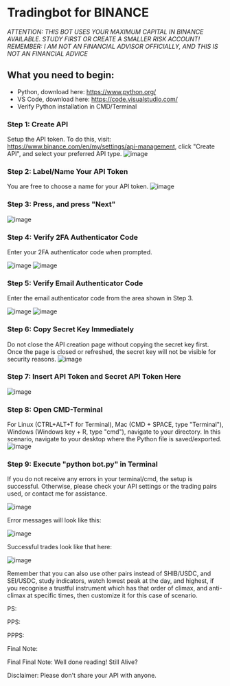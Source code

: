 # Tradingbot for BINANCE 
*ATTENTION: THIS BOT USES YOUR MAXIMUM CAPITAL IN BINANCE AVAILABLE. STUDY FIRST OR CREATE A SMALLER RISK ACCOUNT! REMEMBER: I AM NOT AN FINANCIAL ADVISOR OFFICIALLY, AND THIS IS NOT AN FINANCIAL ADVICE* 

## What you need to begin:

- Python, download here: https://www.python.org/
- VS Code, download here: https://code.visualstudio.com/ 
- Verify Python installation in CMD/Terminal

### Step 1: Create API
Setup the API token. To do this, visit: https://www.binance.com/en/my/settings/api-management, click "Create API", and select your preferred API type.
![image](https://github.com/LGLahdo/trading-bot-sei-usdc-and-shib-usdc-daily-revenue-binance/assets/62791047/7c28672e-9668-4a5c-b4e4-0cee66d34e99)


### Step 2: Label/Name Your API Token
You are free to choose a name for your API token.
![image](https://github.com/LGLahdo/trading-bot-sei-usdc-and-shib-usdc-daily-revenue-binance/assets/62791047/ea2eff3c-0104-465b-a040-f70d081e0679)


### Step 3: Press, and press "Next"

![image](https://github.com/LGLahdo/trading-bot-sei-usdc-and-shib-usdc-daily-revenue-binance/assets/62791047/3b1425c6-9cd6-4a09-b4c0-23f453b3d771)

### Step 4: Verify 2FA Authenticator Code
Enter your 2FA authenticator code when prompted.

![image](https://github.com/LGLahdo/trading-bot-sei-usdc-and-shib-usdc-daily-revenue-binance/assets/62791047/f9339377-69a1-42d0-b0d6-d5eee4fd942c)
![image](https://github.com/LGLahdo/trading-bot-sei-usdc-and-shib-usdc-daily-revenue-binance/assets/62791047/37fe9e37-646d-432a-acda-d946417dbee0)

### Step 5: Verify Email Authenticator Code
Enter the email authenticator code from the area shown in Step 3.

![image](https://github.com/LGLahdo/trading-bot-sei-usdc-and-shib-usdc-daily-revenue-binance/assets/62791047/28aea63d-90c9-4a29-8414-78205eaa2bee)
![image](https://github.com/LGLahdo/trading-bot-sei-usdc-and-shib-usdc-daily-revenue-binance/assets/62791047/c478a7ca-6f66-4264-9ad7-96956291edfa)

### Step 6: Copy Secret Key Immediately
Do not close the API creation page without copying the secret key first. Once the page is closed or refreshed, the secret key will not be visible for security reasons.
![image](https://github.com/LGLahdo/trading-bot-sei-usdc-and-shib-usdc-daily-revenue-binance/assets/62791047/e6d04f8e-4ab8-4838-a1f3-aa6bd15958ef)

### Step 7: Insert API Token and Secret API Token Here

![image](https://github.com/LGLahdo/trading-bot-sei-usdc-and-shib-usdc-daily-revenue-binance/assets/62791047/0cf91df7-4a59-4256-a5d7-a9c5bf18b1bd)

### Step 8: Open CMD-Terminal
For Linux (CTRL+ALT+T for Terminal), Mac (CMD + SPACE, type "Terminal"), Windows (Windows key + R, type "cmd"), navigate to your directory. In this scenario, navigate to your desktop where the Python file is saved/exported.
![image](https://github.com/LGLahdo/trading-bot-sei-usdc-and-shib-usdc-daily-revenue-binance/assets/62791047/75367440-5a93-4b6e-ac20-740113633d0c)


### Step 9: Execute "python bot.py" in Terminal
If you do not receive any errors in your terminal/cmd, the setup is successful. Otherwise, please check your API settings or the trading pairs used, or contact me for assistance.

![image](https://github.com/LGLahdo/trading-bot-sei-usdc-and-shib-usdc-daily-revenue-binance/assets/62791047/f696cd32-6172-4026-bbc8-06a85ba5d264)

Error messages will look like this:

![image](https://github.com/LGLahdo/trading-bot-sei-usdc-and-shib-usdc-daily-revenue-binance/assets/62791047/cded3394-68f5-4492-b003-c4a84474b934)

Successful trades look like that here:

![image](https://github.com/LGLahdo/trading-bot-sei-usdc-and-shib-usdc-daily-revenue-binance/assets/62791047/cabc526a-81c5-4978-99ac-f790861db8f9)

Remember that you can also use other pairs instead of SHIB/USDC, and SEI/USDC, study indicators, watch lowest peak at the day, and highest, if you recognise a trustful instrument which has that order of climax, and anti-climax at specific times, then customize it for this case of scenario.

PS: 

PPS:

PPPS:

Final Note:

Final Final Note: Well done reading! Still Alive? 

Disclaimer: Please don't share your API with anyone.

